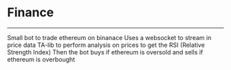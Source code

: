 # Finance
***
Small bot to trade ethereum on binanace
Uses a websocket to stream in price data
TA-lib to perform analysis on prices to get the RSI (Relative Strength Index)
Then the bot buys if ethereum is oversold and sells if ethereum is overbought
